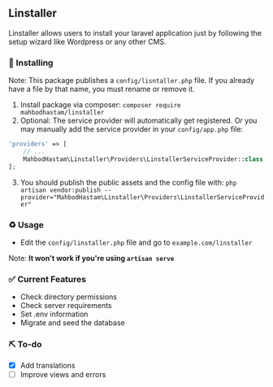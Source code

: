 ## Linstaller
Linstaller allows users to install your laravel application just by following the setup wizard like Wordpress or any other CMS.

### 🔧 Installing
Note: This package publishes a `config/lisntaller.php` file. If you already have a file by that name, you must rename or remove it.

1. Install package via composer: `composer require mahbodhastam/linstaller`
2. Optional: The service provider will automatically get registered. Or you may manually add the service provider in your `config/app.php` file:
```php
'providers' => [
    // ...
    MahbodHastam\Linstaller\Providers\LinstallerServiceProvider::class,
];
```
3. You should publish the public assets and the config file with:
`php artisan vendor:publish --provider="MahbodHastam\Linstaller\Providers\LinstallerServiceProvider"`

### ♻️ Usage
* Edit the `config/linstaller.php` file and go to `example.com/linstaller`

Note: **It won't work if you're using `artisan serve`**

### ✅️ Current Features
* Check directory permissions
* Check server requirements
* Set .env information
* Migrate and seed the database

### ⛏️ To-do
* [x] Add translations
* [ ] Improve views and errors
